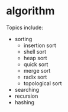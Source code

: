 # algorithm

Topics include:

- sorting
    - insertion sort
    - shell sort
    - heap sort
    - quick sort
    - merge sort
    - radix sort
    - topological sort
- searching
- recursion
- hashing